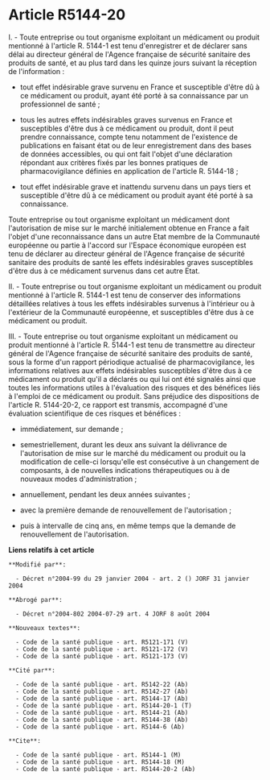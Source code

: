 # Article R5144-20

I. - Toute entreprise ou tout organisme exploitant un médicament ou produit mentionné à l'article R. 5144-1 est tenu
d'enregistrer et de déclarer sans délai au directeur général de l'Agence française de sécurité sanitaire des produits de
santé, et au plus tard dans les quinze jours suivant la réception de l'information :

- tout effet indésirable grave survenu en France et susceptible d'être dû à ce médicament ou produit, ayant été porté à sa
connaissance par un professionnel de santé ;

- tous les autres effets indésirables graves survenus en France et susceptibles d'être dus à ce médicament ou produit, dont
il peut prendre connaissance, compte tenu notamment de l'existence de publications en faisant état ou de leur enregistrement
dans des bases de données accessibles, ou qui ont fait l'objet d'une déclaration répondant aux critères fixés par les bonnes
pratiques de pharmacovigilance définies en application de l'article R. 5144-18 ;

- tout effet indésirable grave et inattendu survenu dans un pays tiers et susceptible d'être dû à ce médicament ou produit
ayant été porté à sa connaissance.

Toute entreprise ou tout organisme exploitant un médicament dont l'autorisation de mise sur le marché initialement obtenue en
France a fait l'objet d'une reconnaissance dans un autre Etat membre de la Communauté européenne ou partie à l'accord sur
l'Espace économique européen est tenu de déclarer au directeur général de l'Agence française de sécurité sanitaire des
produits de santé les effets indésirables graves susceptibles d'être dus à ce médicament survenus dans cet autre Etat.

II. - Toute entreprise ou tout organisme exploitant un médicament ou produit mentionné à l'article R. 5144-1 est tenu de
conserver des informations détaillées relatives à tous les effets indésirables survenus à l'intérieur ou à l'extérieur de la
Communauté européenne, et susceptibles d'être dus à ce médicament ou produit.

III. - Toute entreprise ou tout organisme exploitant un médicament ou produit mentionné à l'article R. 5144-1 est tenu de
transmettre au directeur général de l'Agence française de sécurité sanitaire des produits de santé, sous la forme d'un
rapport périodique actualisé de pharmacovigilance, les informations relatives aux effets indésirables susceptibles d'être dus
à ce médicament ou produit qu'il a déclarés ou qui lui ont été signalés ainsi que toutes les informations utiles à
l'évaluation des risques et des bénéfices liés à l'emploi de ce médicament ou produit. Sans préjudice des dispositions de
l'article R. 5144-20-2, ce rapport est transmis, accompagné d'une évaluation scientifique de ces risques et bénéfices :

- immédiatement, sur demande ;

- semestriellement, durant les deux ans suivant la délivrance de l'autorisation de mise sur le marché du médicament ou
produit ou la modification de celle-ci lorsqu'elle est consécutive à un changement de composants, à de nouvelles indications
thérapeutiques ou à de nouveaux modes d'administration ;

- annuellement, pendant les deux années suivantes ;

- avec la première demande de renouvellement de l'autorisation ;

- puis à intervalle de cinq ans, en même temps que la demande de renouvellement de l'autorisation.

**Liens relatifs à cet article**

	**Modifié par**:

	  - Décret n°2004-99 du 29 janvier 2004 - art. 2 () JORF 31 janvier 2004

	**Abrogé par**:

	  - Décret n°2004-802 2004-07-29 art. 4 JORF 8 août 2004

	**Nouveaux textes**:

	  - Code de la santé publique - art. R5121-171 (V)
	  - Code de la santé publique - art. R5121-172 (V)
	  - Code de la santé publique - art. R5121-173 (V)

	**Cité par**:

	  - Code de la santé publique - art. R5142-22 (Ab)
	  - Code de la santé publique - art. R5142-27 (Ab)
	  - Code de la santé publique - art. R5144-17 (Ab)
	  - Code de la santé publique - art. R5144-20-1 (T)
	  - Code de la santé publique - art. R5144-21 (Ab)
	  - Code de la santé publique - art. R5144-38 (Ab)
	  - Code de la santé publique - art. R5144-6 (Ab)

	**Cite**:

	  - Code de la santé publique - art. R5144-1 (M)
	  - Code de la santé publique - art. R5144-18 (M)
	  - Code de la santé publique - art. R5144-20-2 (Ab)
